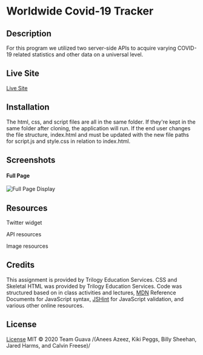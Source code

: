 # Worldwide Covid-19 Tracker

## Description
For this program we utilized two server-side APIs to acquire varying COVID-19 related statistics and other data on a universal level. 
 
## Live Site
[Live Site]()

## Installation
The html, css, and script files are all in the same folder. If they're kept in the same folder after cloning, the application will run. If the end user changes the file structure, index.html and  must be updated with the new file paths for script.js and style.css in relation to index.html.

## Screenshots
#### Full Page
 ![Full Page Display](./Assets/fullpage.png)

## Resources
Twitter widget

API resources

Image resources

## Credits
This assignment is provided by Trilogy Education Services. CSS and Skeletal HTML was provided by Trilogy Education Services. Code was structured based on in class activities and lectures, [MDN](https://developer.mozilla.org/en-US/) Reference Documents for JavaScript syntax, [JSHint](https://jshint.com/) for JavaScript validation, and various other online resources. 

## License

[License](https://github.com/whackingMUFN/Homework/WeekFive/LICENSE.txt)
MIT &copy; 2020 Team Guava /(Anees Azeez, Kiki Peggs, Billy Sheehan, Jared Harms, and Calvin Freese)/
